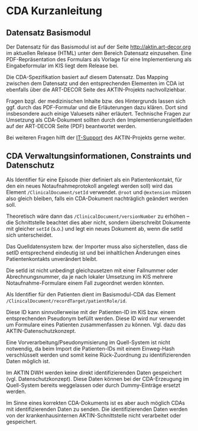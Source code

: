 ﻿CDA Kurzanleitung
=================

Datensatz Basismodul
--------------------
Der Datensatz für das Basismodul ist auf der Seite 
http://aktin.art-decor.org im aktuellen Release (HTML) 
unter dem Bereich Datensatz einzusehen. Eine PDF-Repräsentation des 
Formulars als Vorlage für eine Implementierung als Eingabeformular 
im KIS liegt dem Release bei.

Die CDA-Spezifikation basiert auf diesem Datensatz. 
Das Mapping zwischen dem Datensatz und den entsprechenden Elementen im 
CDA ist ebenfalls über die ART-DECOR Seite des AKTIN-Projekts nachvollziehbar.

Fragen bzgl. der medizinischen Inhalte bzw. des Hintergrunds lassen sich 
ggf. durch das PDF-Formular und die Erläuterungen dazu klären. 
Dort sind insbesondere auch einige Valuesets näher erläutert.
Technische Fragen zur Umsetzung als CDA-Dokument sollten durch den 
Implementierungsleitfaden auf der ART-DECOR Seite (PDF) beantwortet werden.

Bei weiteren Fragen hilft der [IT-Support](support.html) des AKTIN-Projekts 
gerne weiter.


CDA Verwaltungsinformationen, Constraints und Datenschutz
---------------------------------------------------------
Als Identifier für eine Episode (hier definiert als ein Patientenkontakt, 
für den ein neues Notaufnahmeprotokoll angelegt werden soll) wird das Element 
`/ClinicalDocument/setId` verwendet. 
`@root` und `@extension` müssen also gleich bleiben, falls ein CDA-Dokument 
nachträglich geändert werden soll. 

Theoretisch wäre dann das `/ClinicalDocument/versionNumber` zu erhöhen 
– die Schnittstelle beachtet dies aber nicht, sondern überschreibt Dokumente 
mit gleicher `setId` (s.o.) und legt ein neues Dokument ab, wenn die setId 
sich unterscheidet. 

Das Quelldatensystem bzw. der Importer muss also sicherstellen, dass die setID 
entsprechend eindeutig ist und bei inhaltlichen Änderungen eines Patientenkontakts 
unverändert bleibt. 

Die setId ist nicht unbedingt gleichzusetzen mit einer Fallnummer oder 
Abrechnungsnummer, da je nach lokaler Umsetzung im KIS mehrere 
Notaufnahme-Formulare einem Fall zugeordnet werden könnten.

Als Identifier für den Patienten dient im Basismodul-CDA das Element 
`/ClinicalDocument/recordTarget/patientRole/id`. 

Diese ID kann sinnvollerweise mit der Patienten-ID im KIS bzw. einem 
entsprechenden Pseudonym befüllt werden. Diese ID wird nur verwendet 
um Formulare eines Patienten zusammenfassen zu können. 
Vgl. dazu das AKTIN-Datenschutzkonzept. 

Eine Vorverarbeitung/Pseudonymisierung im Quell-System ist nicht notwendig, 
da beim Import die Patienten-IDs mit einem Einweg-Hash verschlüsselt werden 
und somit keine Rück-Zuordnung zu identifizierenden Daten möglich ist. 

Im AKTIN DWH werden keine direkt identifizierenden Daten gespeichert 
(vgl. Datenschutzkonzept). Diese Daten können bei der CDA-Erzeugung 
im Quell-System bereits weggelassen oder durch Dummy-Einträge ersetzt werden. 

Im Sinne eines korrekten CDA-Dokuments ist es aber auch möglich CDAs mit 
identifizierenden Daten zu senden. Die identifizierenden Daten werden von 
der krankenhausinternen AKTIN-Schnittstelle nicht verarbeitet oder gespeichert.
